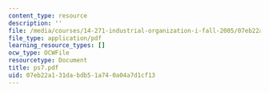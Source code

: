 ```yaml
---
content_type: resource
description: ''
file: /media/courses/14-271-industrial-organization-i-fall-2005/07eb22a131dabdb51a740a04a7d1cf13_ps7.pdf
file_type: application/pdf
learning_resource_types: []
ocw_type: OCWFile
resourcetype: Document
title: ps7.pdf
uid: 07eb22a1-31da-bdb5-1a74-0a04a7d1cf13
---
```

